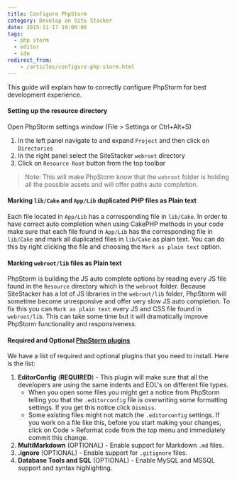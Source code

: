```yaml
---
title: Configure PhpStorm
category: Develop on Site Stacker
date: 2015-11-17 19:00:00
tags:
  - php storm
  - editor
  - ide
redirect_from:
    - /articles/configure-php-storm.html
---
```


This guide will explain how to correctly configure PhpStorm for best development experience.

#### Setting up the resource directory

Open PhpStorm settings window (File > Settings or Ctrl+Alt+S)

1. In the left panel navigate to and expand `Project` and then click on `Directories`
2. In the right panel select the SiteStacker `webroot` directory
3. Click on `Resource Root` button from the top toolbar

> Note: This will make PhpStorm know that the `webroot` folder is holding all the possible assets and will offer paths auto completion.

#### Marking `lib/Cake` and `App/Lib` duplicated PHP files as Plain text  
Each file located in `App/Lib` has a corresponding file in `lib/Cake`. In order to have correct auto completion when using CakePHP methods in your code make sure that each file found in `App/Lib` has the corresponding file in `lib/Cake` and mark all duplicated files in `lib/Cake` as plain text. You can do this by right clicking the file and choosing the `Mark as plain text` option.

#### Marking `webroot/lib` files as Plain text
PhpStorm is building the JS auto complete options by reading every JS file found in the `Resource` directory which is the `webroot` folder. Because SiteStacker has a lot of JS libraries in the `webroot/lib` folder, PhpStorm will sometime become unresponsive and offer very slow JS auto completion. To fix this you can `Mark as plain text` every JS and CSS file found in `webroot/lib`. This can take some time but it will dramatically improve PhpStorm functionality and responsiveness.

#### Required and Optional [PhpStorm plugins](https://www.jetbrains.com/phpstorm/help/installing-updating-and-uninstalling-repository-plugins.html)
We have a list of required and optional plugins that you need to install. Here is the list:

1. **EditorConfig** (**REQUIRED**) - This plugin will make sure that all the developers are using the same indents and EOL's on different file types.
    - When you open some files you might get a notice from PhpStorm telling you that the `.editorconfig` file is overwriting some formatting settings. If you get this notice click `Dismiss`.
    - Some existing files might not match the `.editorconfig` settings. If you work on a file like this, before you start making your changes, click on Code > Reformat code from the top menu and immediately commit this change.
2. **MultiMarkdown** (OPTIONAL) - Enable support for Markdown `.md` files.
3. **.ignore** (OPTIONAL) - Enable support for `.gitignore` files.
4. **Database Tools and SQL** (OPTIONAL) - Enable MySQL and MSSQL support and syntax highlighting.
